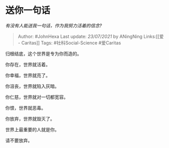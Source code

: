 # 送你一句话
*有没有人能送我一句话，作为我努力活着的信念?*

> Author: #JohnHexa
Last update: *23/07/2021* by ANingNing
Links:[[爱 - Caritas]]
Tags: #社科Social-Science #爱Caritas 

 
归根结底，这个世界是专为你而造的。

  


你存在，世界就活着。

你幸福，世界就亮了。

你沮丧，世界就陷入灰暗。

  


你仁慈，世界就对一切都宽容。

你恨，世界就恶毒。

  


你放弃，世界就毁灭了。

  


世界上最重要的人就是你。

请不要放弃。



